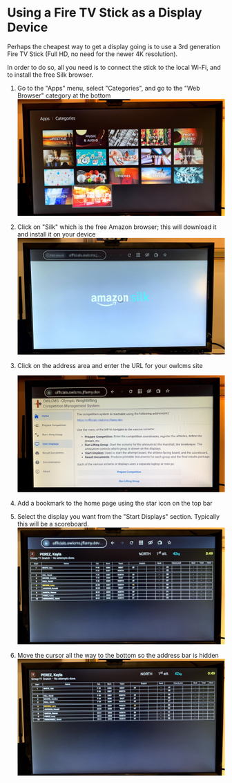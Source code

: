 # Using a Fire TV Stick as a Display Device

Perhaps the cheapest way to get a display going is to use a 3rd generation Fire TV Stick (Full HD, no need for the newer 4K resolution).

In order to do so, all you need is to connect the stick to the local Wi-Fi, and to install the free Silk browser.

1. Go to the "Apps" menu, select "Categories", and go to the "Web Browser" category at the bottom
   ![10](img/FireTV/10.jpg)

2. Click on "Silk" which is the free Amazon browser; this will download it and install it on your device
   ![20](img/FireTV/20.jpg)

3. Click on the address area and enter the URL for your owlcms site

   ![30](img/FireTV/30.jpg)

4. Add a bookmark to the home page using the star icon on the top bar
5. Select the display you want from the "Start Displays" section. Typically this will be a scoreboard.
   ![40](img/FireTV/40.jpg)

6. Move the cursor all the way to the bottom so the address bar is hidden
   ![50](img/FireTV/50.jpg)